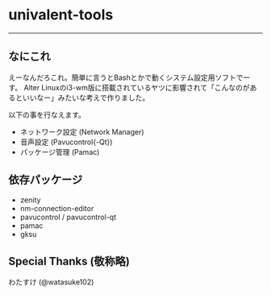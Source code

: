 # univalent-tools
-----

## なにこれ
えーなんだろこれ。簡単に言うとBashとかで動くシステム設定用ソフトでーす。
Alter Linuxのi3-wm版に搭載されているヤツに影響されて「こんなのがあるといいなー」みたいな考えで作りました。

以下の事を行なえます。

- ネットワーク設定 (Network Manager)
- 音声設定 (Pavucontrol{-Qt})
- パッケージ管理 (Pamac)

## 依存パッケージ
- zenity
- nm-connection-editor
- pavucontrol / pavucontrol-qt
- pamac
- gksu

## Special Thanks (敬称略)
わたすけ (@watasuke102)
